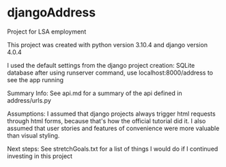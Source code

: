 # djangoAddress
Project for LSA employment

This project was created with python version 3.10.4
and django version 4.0.4

I used the default settings from the django project creation:
SQLite database
after using runserver command, use localhost:8000/address to see the app running

Summary Info:
See api.md for a summary of the api defined in address/urls.py

Assumptions:
I assumed that django projects always trigger html requests through html forms,
because that's how the official tutorial did it.
I also assumed that user stories and features of convenience were more valuable than visual styling.

Next steps:
See stretchGoals.txt for a list of things I would do if I continued investing in this project
